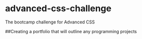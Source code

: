 # advanced-css-challenge
The bootcamp challenge for Advanced CSS

##Creating a portfolio that will outline any programming projects
